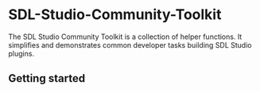 SDL-Studio-Community-Toolkit
===========

The SDL Studio Community Toolkit is a collection of helper functions. It simplifies and demonstrates common developer tasks building SDL Studio plugins.

## Getting started
